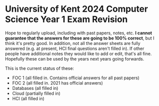 # University of Kent 2024 Computer Science Year 1 Exam Revision

Hope to regularly upload, including with past papers, notes, etc. **I cannot guarantee that the answers for these are going to be 100% correct**, but I think it's pretty good. In addition, not all the answer sheets are fully answered (e.g. at present, HCI final questions aren't filled in). If other people have additional notes they would like to add or edit, that's all fine. Hopefully these can be used by the years next years going forwards.

This is the current status of these:

- FOC 1 (all filled in. Contains official answers for all past papers)
- FOC 2 (all filled in. 2021 has official answers)
- Databases (all filled in)
- Cloud (partially filled in)
- HCI (all filled in)
